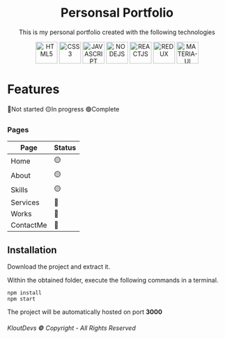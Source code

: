 
<h1  align="center">Personsal Portfolio</h1>

  

<p  align="center">This is my personal portfolio created with the following technologies</p>

  

<p  align="center"> 
<img  src='https://i.imgur.com/OS6L9MW.png'  alt='HTML5'  height='50px'>
<img  src='https://i.imgur.com/GAQuyz4.png'  alt='CSS3'  height='50px'>
<img  src='https://i.imgur.com/aO50oaW.jpg'  alt='JAVASCRIPT'  height='50px'>
<img  src='https://i.imgur.com/36AGb0R.png'  alt='NODEJS'  height='50px'>
<img  src='https://i.imgur.com/HnzJi76.png'  alt='REACTJS'  height='50px'>
<img  src='https://i.imgur.com/VhLPipG.png'  alt='REDUX'  height='50px'>
<img  src='https://i.imgur.com/qjtWDZT.png'  alt='MATERIA-UI'  height='50px'>
</p>
  

# Features

  

🔴Not started 🟡In progress 🟢Complete

  

### Pages

  

|Page|Status|
|--|--|
|Home|🟡|
|About|🟡|
|Skills|🟡|
|Services|🔴|
|Works|🔴|
|ContactMe|🔴|

  
  

## Installation

Download the project and extract it.

Within the obtained folder, execute the following commands in a terminal.

    npm install
    npm start

The project will be automatically hosted on port **3000**

###### KloutDevs **©** Copyright - All Rights Reserved